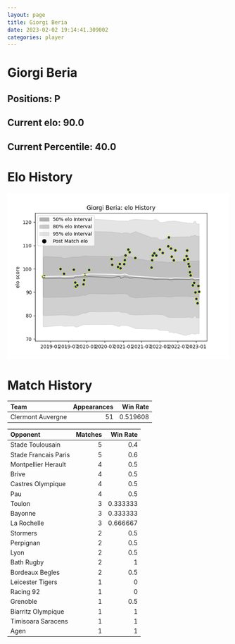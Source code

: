 ```yaml
---  
layout: page  
title: Giorgi Beria  
date: 2023-02-02 19:14:41.309002  
categories: player  
---
```

# Giorgi Beria

## Positions: P

## Current elo: 90.0

## Current Percentile: 40.0

# Elo History


![elo history](history_GiorgiBeria.png)
# Match History


| Team              |   Appearances |   Win Rate |
|:------------------|--------------:|-----------:|
| Clermont Auvergne |            51 |   0.519608 |

| Opponent             |   Matches |   Win Rate |
|:---------------------|----------:|-----------:|
| Stade Toulousain     |         5 |   0.4      |
| Stade Francais Paris |         5 |   0.6      |
| Montpellier Herault  |         4 |   0.5      |
| Brive                |         4 |   0.5      |
| Castres Olympique    |         4 |   0.5      |
| Pau                  |         4 |   0.5      |
| Toulon               |         3 |   0.333333 |
| Bayonne              |         3 |   0.333333 |
| La Rochelle          |         3 |   0.666667 |
| Stormers             |         2 |   0.5      |
| Perpignan            |         2 |   0.5      |
| Lyon                 |         2 |   0.5      |
| Bath Rugby           |         2 |   1        |
| Bordeaux Begles      |         2 |   0.5      |
| Leicester Tigers     |         1 |   0        |
| Racing 92            |         1 |   0        |
| Grenoble             |         1 |   0.5      |
| Biarritz Olympique   |         1 |   1        |
| Timisoara Saracens   |         1 |   1        |
| Agen                 |         1 |   1        |